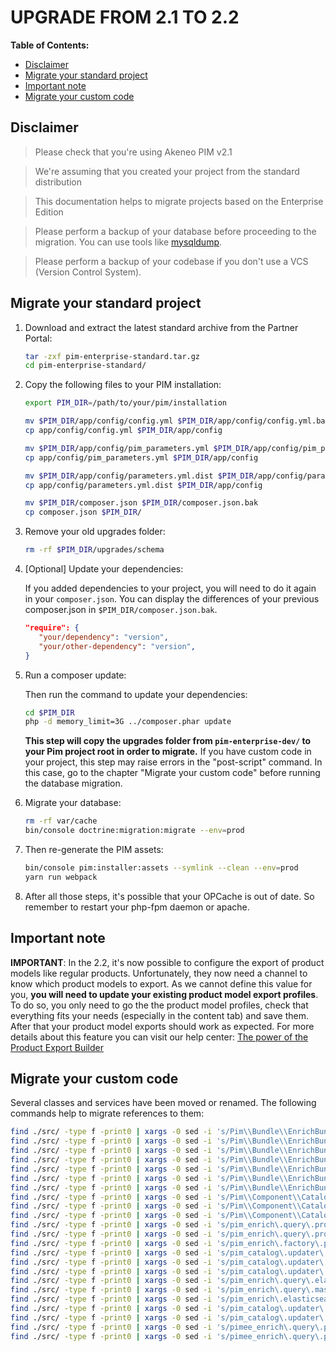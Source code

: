 # UPGRADE FROM 2.1 TO 2.2

**Table of Contents:**

- [Disclaimer](#disclaimer)
- [Migrate your standard project](#migrate-your-standard-project)
- [Important note](#important-note)
- [Migrate your custom code](#migrate-your-custom-code)

## Disclaimer

> Please check that you're using Akeneo PIM v2.1

> We're assuming that you created your project from the standard distribution

> This documentation helps to migrate projects based on the Enterprise Edition

> Please perform a backup of your database before proceeding to the migration. You can use tools like [mysqldump](https://dev.mysql.com/doc/refman/5.7/en/mysqldump.html).

> Please perform a backup of your codebase if you don't use a VCS (Version Control System).

## Migrate your standard project


1. Download and extract the latest standard archive from the Partner Portal:

    ```bash
    tar -zxf pim-enterprise-standard.tar.gz
    cd pim-enterprise-standard/
    ```

2. Copy the following files to your PIM installation:

    ```bash
    export PIM_DIR=/path/to/your/pim/installation
 
    mv $PIM_DIR/app/config/config.yml $PIM_DIR/app/config/config.yml.bak
    cp app/config/config.yml $PIM_DIR/app/config
 
    mv $PIM_DIR/app/config/pim_parameters.yml $PIM_DIR/app/config/pim_parameters.yml.bak
    cp app/config/pim_parameters.yml $PIM_DIR/app/config
    
    mv $PIM_DIR/app/config/parameters.yml.dist $PIM_DIR/app/config/parameters.yml.dist.bak
    cp app/config/parameters.yml.dist $PIM_DIR/app/config

    mv $PIM_DIR/composer.json $PIM_DIR/composer.json.bak
    cp composer.json $PIM_DIR/
    ```

3. Remove your old upgrades folder:

    ```bash
    rm -rf $PIM_DIR/upgrades/schema
    ```

4. [Optional] Update your dependencies:

    If you added dependencies to your project, you will need to do it again in your `composer.json`.
    You can display the differences of your previous composer.json in `$PIM_DIR/composer.json.bak`.
    
    ```JSON
    "require": {
       "your/dependency": "version",
       "your/other-dependency": "version",
    }
    ```

5. Run a composer update:

   Then run the command to update your dependencies:

    ```bash
    cd $PIM_DIR
    php -d memory_limit=3G ../composer.phar update
    ```
    
    **This step will copy the upgrades folder from `pim-enterprise-dev/` to your Pim project root in order to migrate.**
    If you have custom code in your project, this step may raise errors in the "post-script" command.
    In this case, go to the chapter "Migrate your custom code" before running the database migration.
 
6. Migrate your database:
 
    ```bash
    rm -rf var/cache
    bin/console doctrine:migration:migrate --env=prod
    ```

7. Then re-generate the PIM assets:

    ```bash
    bin/console pim:installer:assets --symlink --clean --env=prod
    yarn run webpack
    ```

8. After all those steps, it's possible that your OPCache is out of date. So remember to restart your php-fpm daemon or apache.

## Important note

**IMPORTANT**: In the 2.2, it's now possible to configure the export of product models like regular products. Unfortunately, they now need a channel to know which product models to export. As we cannot define this value for you, **you will need to update your existing product model export profiles**. To do so, you only need to go the the product model profiles, check that everything fits your needs (especially in the content tab) and save them. After that your product model exports should work as expected. For more details about this feature you can visit our help center: [The power of the Product Export Builder](https://help.akeneo.com/articles/product-export-builder.html)

## Migrate your custom code

Several classes and services have been moved or renamed. The following commands help to migrate references to them:

```bash
find ./src/ -type f -print0 | xargs -0 sed -i 's/Pim\\Bundle\\EnrichBundle\\Elasticsearch\\ProductAndProductModelQueryBuilderFactory/Pim\\Bundle\\CatalogBundle\\Elasticsearch\\ProductAndProductModelQueryBuilderFactory/g'
find ./src/ -type f -print0 | xargs -0 sed -i 's/Pim\\Bundle\\EnrichBundle\\Elasticsearch\\CursorFactory/Pim\\Bundle\\CatalogBundle\\Elasticsearch\\CursorFactory/g'
find ./src/ -type f -print0 | xargs -0 sed -i 's/Pim\\Bundle\\EnrichBundle\\Elasticsearch\\Cursor/Pim\\Bundle\\CatalogBundle\\Elasticsearch\\Cursor/g'
find ./src/ -type f -print0 | xargs -0 sed -i 's/Pim\\Bundle\\EnrichBundle\\Elasticsearch\\AbstractCursor/Pim\\Bundle\\CatalogBundle\\Elasticsearch\\AbstractCursor/g'
find ./src/ -type f -print0 | xargs -0 sed -i 's/Pim\\Bundle\\EnrichBundle\\Elasticsearch\\IdentifierResults/Pim\\Bundle\\CatalogBundle\\Elasticsearch\\IdentifierResults/g'
find ./src/ -type f -print0 | xargs -0 sed -i 's/Pim\\Bundle\\EnrichBundle\\Elasticsearch\\IdentifierResult/Pim\\Bundle\\CatalogBundle\\Elasticsearch\\IdentifierResult/g'
find ./src/ -type f -print0 | xargs -0 sed -i 's/Pim\\Bundle\\EnrichBundle\\ProductQueryBuilder\\MassEditProductAndProductModelQueryBuilder/Pim\\Component\\Catalog\\Query\\ProductAndProductModelQueryBuilder/g'
find ./src/ -type f -print0 | xargs -0 sed -i 's/Pim\\Component\\Catalog\\Updater\\ProductPropertyAdder/Pim\\Component\\Catalog\\Updater\\PropertyAdder/g'
find ./src/ -type f -print0 | xargs -0 sed -i 's/Pim\\Component\\Catalog\\Updater\\ProductPropertyRemover/Pim\\Component\\Catalog\\Updater\\PropertyRemover/g'
find ./src/ -type f -print0 | xargs -0 sed -i 's/Pim\\Component\\Catalog\\Updater\\ProductPropertyCopier/Pim\\Component\\Catalog\\Updater\\PropertyCopier/g'
find ./src/ -type f -print0 | xargs -0 sed -i 's/pim_enrich\.query\.product_and_product_model_query_builder_factory/pim_catalog\.query\.product_and_product_model_query_builder_factory/g'
find ./src/ -type f -print0 | xargs -0 sed -i 's/pim_enrich\.query\.product_and_product_model_query_builder_factory\.with_product_and_product_model_cursor/pim_catalog\.query\.product_and_product_model_query_builder_factory\.with_product_and_product_model_cursor/g'
find ./src/ -type f -print0 | xargs -0 sed -i 's/pim_enrich\.factory\.product_and_product_model_cursor/pim_catalog\.factory\.product_and_product_model_cursor/g'
find ./src/ -type f -print0 | xargs -0 sed -i 's/pim_catalog\.updater\.product_property_adder/pim_catalog\.updater\.property_adder/g'
find ./src/ -type f -print0 | xargs -0 sed -i 's/pim_catalog\.updater\.product_property_remover/pim_catalog\.updater\.property_remover/g'
find ./src/ -type f -print0 | xargs -0 sed -i 's/pim_catalog\.updater\.product_property_copier/pim_catalog\.updater\.property_copier/g'
find ./src/ -type f -print0 | xargs -0 sed -i 's/pim_enrich\.query\.elasticsearch\.product_and_model_query_builder_factory\.class/pim_catalog\.query\.elasticsearch\.product_and_model_query_builder_factory\.class/g'
find ./src/ -type f -print0 | xargs -0 sed -i 's/pim_enrich\.query\.mass_edit_product_and_product_model_query_builder\.class/pim_catalog\.query\.product_and_product_model_query_builder\.class/g'
find ./src/ -type f -print0 | xargs -0 sed -i 's/pim_enrich\.elasticsearch\.cursor_factory\.class/pim_catalog\.elasticsearch\.cursor_factory\.class/g'
find ./src/ -type f -print0 | xargs -0 sed -i 's/pim_catalog\.updater\.product_property_adder\.class/pim_catalog\.updater\.property_adder\.class/g'
find ./src/ -type f -print0 | xargs -0 sed -i 's/pim_catalog\.updater\.product_property_remover\.class/pim_catalog\.updater\.property_remover\.class/g'
find ./src/ -type f -print0 | xargs -0 sed -i 's/pimee_enrich\.query\.product_and_product_model_query_builder_factory_with_permissions/pimee_catalog\.query\.product_and_product_model_query_builder_factory_with_permissions/g'
find ./src/ -type f -print0 | xargs -0 sed -i 's/pimee_enrich\.query\.product_and_product_model_query_builder_factory\.with_permissions_and_product_and_product_model_cursor/pimee_catalog\.query\.product_and_product_model_query_builder_factory\.with_permissions_and_product_and_product_model_cursor/g'
```
